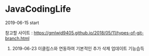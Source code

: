# JavaCodingLife 
2019-06-15 start

참고할 사이트 : https://gmlwjd9405.github.io/2018/05/11/types-of-git-branch.html

1. 2019-06-23 이클립스와 연동하여 기본적인 추가 삭제 업데이트 기능습득
